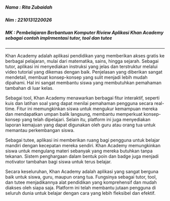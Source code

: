 ##### Nama : Rita Zubaidah
##### Nim : 2210131220026
##### MK : Pembelajaran Berbantuan Komputer Riview Aplikasi Khan Academy sebagai contoh implrmentasi tutor, tool dan tutee

----

Khan Academy adalah aplikasi pendidikan yang memberikan akses gratis ke berbagai pelajaran, mulai dari matematika, sains, hingga sejarah. Sebagai tutor, aplikasi ini menyediakan instruksi yang jelas dan terstruktur melalui video tutorial yang dikemas dengan baik. Penjelasan yang diberikan sangat mendetail, membuat konsep-konsep yang sulit menjadi lebih mudah dipahami. Hal ini sangat membantu siswa yang membutuhkan pemahaman tambahan di luar kelas.

Sebagai tool, Khan Academy menawarkan berbagai fitur interaktif, seperti kuis dan latihan soal yang dapat menilai pemahaman pengguna secara real-time. Fitur ini memungkinkan siswa untuk mengukur kemampuan mereka dan mendapatkan umpan balik langsung, membantu memperkuat konsep-konsep yang telah dipelajari. Selain itu, platform ini juga menyediakan laporan kemajuan yang dapat digunakan oleh guru atau orang tua untuk memantau perkembangan siswa.

Sebagai tutee, aplikasi ini memberikan ruang bagi pengguna untuk belajar mandiri dengan kecepatan mereka sendiri. Khan Academy memungkinkan siswa untuk mengulang materi sebanyak yang mereka butuhkan tanpa tekanan. Sistem penghargaan dalam bentuk poin dan badge juga menjadi motivator tambahan bagi siswa untuk terus belajar.

Secara keseluruhan, Khan Academy adalah aplikasi yang sangat berguna baik untuk siswa, guru, maupun orang tua. Fungsinya sebagai tutor, tool, dan tutee menjadikannya alat pendidikan yang komprehensif dan mudah diakses oleh siapa saja. Platform ini telah membantu jutaan pengguna di seluruh dunia untuk belajar dengan cara yang lebih fleksibel dan efektif.
